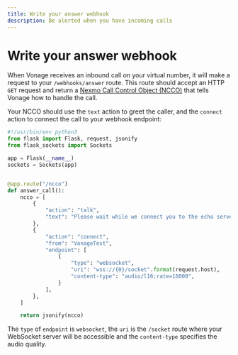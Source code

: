 ```yaml
---
title: Write your answer webhook
description: Be alerted when you have incoming calls
---
```


# Write your answer webhook

When Vonage receives an inbound call on your virtual number, it will make a request to your `/webhooks/answer` route. This route should accept an HTTP `GET` request and return a [Nexmo Call Control Object (NCCO)](/voice/voice-api/ncco-reference) that tells Vonage how to handle the call.

Your NCCO should use the `text` action to greet the caller, and the `connect` action to connect the call to your webhook endpoint:

```python
#!/usr/bin/env python3
from flask import Flask, request, jsonify
from flask_sockets import Sockets

app = Flask(__name__)
sockets = Sockets(app)


@app.route("/ncco")
def answer_call():
    ncco = [
        {
            "action": "talk",
            "text": "Please wait while we connect you to the echo server",
        },
        {
            "action": "connect",
            "from": "VonageTest",
            "endpoint": [
                {
                    "type": "websocket",
                    "uri": "wss://{0}/socket".format(request.host),
                    "content-type": "audio/l16;rate=16000",
                }
            ],
        },
    ]

    return jsonify(ncco)
```

The `type` of `endpoint` is `websocket`, the `uri` is the `/socket` route where your WebSocket server will be accessible and the `content-type` specifies the audio quality.
